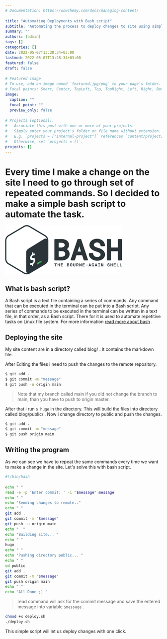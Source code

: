 ```yaml
---
# Documentation: https://wowchemy.com/docs/managing-content/

title: "Automating Deployments with Bash script"
subtitle: "Automating the process to deploy changes to site using simple bash script."
summary: ""
authors: [admin]
tags: []
categories: []
date: 2022-05-07T13:28:34+03:00
lastmod: 2022-05-07T13:28:34+03:00
featured: false
draft: false

# Featured image
# To use, add an image named `featured.jpg/png` to your page's folder.
# Focal points: Smart, Center, TopLeft, Top, TopRight, Left, Right, BottomLeft, Bottom, BottomRight.
image:
  caption: ""
  focal_point: ""
  preview_only: false

# Projects (optional).
#   Associate this post with one or more of your projects.
#   Simply enter your project's folder or file name without extension.
#   E.g. `projects = ["internal-project"]` references `content/project/deep-learning/index.md`.
#   Otherwise, set `projects = []`.
projects: []
---
```

# Every time I make a change on the site I need to go through set of repeated commands. So I decided to make a simple bash script to automate the task.

![](bash.png)


## What is bash script?

A Bash script is a text file containing a series of commands. Any command that can be executed in the terminal can be put into a Bash script. Any series of commands to be executed in the terminal can be written in a text file, in that order, as a Bash script. There for it is used to automate repetitive tasks on Linux file system. For more information  [read more about bash](https://www.javatpoint.com/bash-scripting) .


## Deploying the site

My site content are in a directory called blog/ . It contains the markdown file. 

After Editing the files i need to push the changes to the remote repository. 

```bash
$ git add . 
$ git commit -m "message"
$ git push -u origin main
```

> Note that my branch called main if you did not change the branch to main, than you have to push to origin master.



After that i run `$ hugo` in the directory. This will build the files into directory called blog/public/ . Now i change directory to  public and push the changes.

```bash
$ git add . 
$ git commit -m "message"
$ git push origin main
```


## Writing the program

As we can see we have to repeat the same commands every time we want to make a change in the site. Let's solve this with bash script.

```bash
#!/bin/bash

echo " "
read -e -p 'Enter commit: ' -i "$message" message
echo " " 
echo "Sending changes to remote.." 
echo " "
git add .
git commit -m "$message"
git push -u origin main
echo "  "
echo "Building site... "
echo " "
hugo
echo " "
echo "Pushing directory public... "
echo " "
cd public
git add .
git commit -m "$message"
git push origin main
echo " "
echo "All Done ;) "

```


> read command will ask for the commit message and save the entered message into variable `$message` .


```bash
chmod +x deploy.sh
./deploy.sh
```


This simple script will let us deploy changes with one click.






